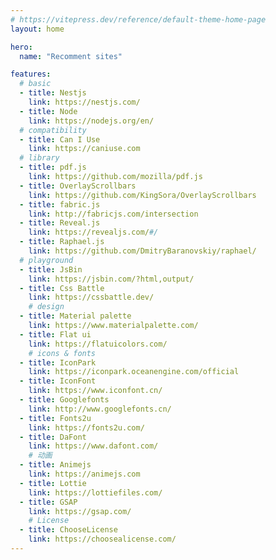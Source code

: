 ```yaml
---
# https://vitepress.dev/reference/default-theme-home-page
layout: home

hero:
  name: "Recomment sites"

features:
  # basic
  - title: Nestjs
    link: https://nestjs.com/
  - title: Node
    link: https://nodejs.org/en/
  # compatibility
  - title: Can I Use
    link: https://caniuse.com
  # library
  - title: pdf.js
    link: https://github.com/mozilla/pdf.js
  - title: OverlayScrollbars
    link: https://github.com/KingSora/OverlayScrollbars
  - title: fabric.js
    link: http://fabricjs.com/intersection
  - title: Reveal.js
    link: https://revealjs.com/#/
  - title: Raphael.js
    link: https://github.com/DmitryBaranovskiy/raphael/
  # playground
  - title: JsBin
    link: https://jsbin.com/?html,output/
  - title: Css Battle
    link: https://cssbattle.dev/
    # design
  - title: Material palette
    link: https://www.materialpalette.com/
  - title: Flat ui
    link: https://flatuicolors.com/
    # icons & fonts
  - title: IconPark
    link: https://iconpark.oceanengine.com/official
  - title: IconFont
    link: https://www.iconfont.cn/
  - title: Googlefonts
    link: http://www.googlefonts.cn/
  - title: Fonts2u
    link: https://fonts2u.com/
  - title: DaFont
    link: https://www.dafont.com/
    # 动画
  - title: Animejs
    link: https://animejs.com
  - title: Lottie
    link: https://lottiefiles.com/
  - title: GSAP
    link: https://gsap.com/
    # License
  - title: ChooseLicense
    link: https://choosealicense.com/
---
```

